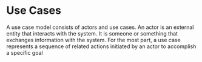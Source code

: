 # Use Cases



A use case model consists of actors and use cases. An actor is an external entity that interacts with the system. It is someone or something that exchanges information with the system. For the most part, a use case represents a sequence of related actions initiated by an actor to accomplish a specific goal
